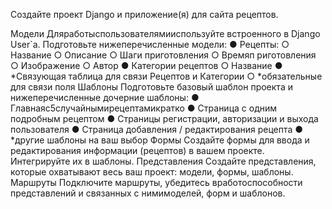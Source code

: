 Создайте проект Django и приложение(я) для сайта рецептов.

Модели Дляработыспользователямииспользуйте встроенного в Django User`a.
Подготовьте нижеперечисленные модели:
● Рецепты: 
○ Название 
○ Описание 
○ Шаги приготовления 
○ Времяп риготовления 
○ Изображение 
○ Автор 
● Категории рецептов 
○ Название
● *Связующая таблица для связи Рецептов и Категории 
○ *обязательные для связи поля
Шаблоны Подготовьте базовый шаблон проекта и нижеперечисленные дочерние шаблоны: 
● Главнаяс5случайнымирецептамикратко 
● Страница с одним подробным рецептом 
● Страницы регистрации, авторизации и выхода пользователя 
● Страница добавления / редактирования рецепта 
● *другие шаблоны на ваш выбор
Формы Создайте формы для ввода и редактирования информации (рецептов) в вашем проекте. 
Интегрируйте их в шаблоны. 
Представления 
Создайте представления, которые охватывают весь ваш проект: модели, формы, шаблоны. 
Маршруты 
Подключите маршруты, убедитесь вработоспособности представлений и связанных с нимимоделей, форм и шаблонов.
